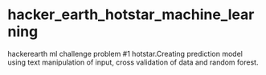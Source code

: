 # hacker_earth_hotstar_machine_learning
hackerearth ml challenge problem #1 hotstar.Creating prediction model using text manipulation of input, cross validation of data and  random forest.
